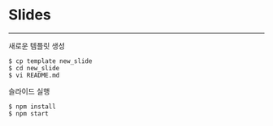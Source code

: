 # Slides 

---

새로운 템플릿 생성

```
$ cp template new_slide
$ cd new_slide
$ vi README.md
```
슬라이드 실행

```
$ npm install
$ npm start
```
